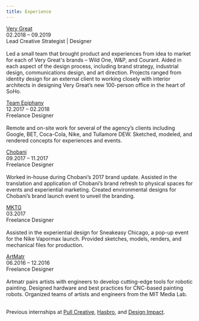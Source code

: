 ```yaml
---
title: Experience
---
```

[Very Great](https://verygreat.nyc/)<br>
02.2018 – 09.2019<br>
Lead Creative Strategist | Designer<br><br>Led a small team that brought product and experiences from idea to market for each of Very Great's brands – Wild One, W&P, and Courant. Aided in each aspect of the design process, including brand strategy, industrial design, communications design, and art direction. Projects ranged from identity design for an external client to working closely with interior architects in designing Very Great’s new 100-person office in the heart of SoHo.

[Team Epiphany](https://www.teamepiphany.com/)<br>
12.2017 – 02.2018<br>
Freelance Designer<br><br>
Remote and on-site work for several of the agency’s clients including Google, BET, Coca-Cola, Nike, and Tullamore DEW. Sketched, modeled, and rendered concepts for experiences and events.

[Chobani](https://www.chobani.com/)<br>09.2017 – 11.2017<br>
Freelance Designer<br>
<br>Worked in-house during Chobani’s 2017 brand update. Assisted in the translation and application of Chobani’s brand refresh to physical spaces for events and experiential marketing. Created environmental designs for Chobani’s brand launch event to unveil the branding.

[MKTG](http://mktg.com/)<br>03.2017
<br>Freelance Designer<br>
<br>Assisted in the experiential design for Sneakeasy Chicago, a pop-up event for the Nike Vapormax launch. Provided sketches, models, renders, and mechanical files for production.

[ArtMatr](https://www.artmatr.co/)<br>06.2016 – 12.2016<br>
Freelance Designer<br>
<br>Artmatr pairs artists with engineers to develop cutting-edge tools for robotic painting. Designed hardware and best practices for CNC-based painting robots. Organized teams of artists and engineers from the MIT Media Lab.

<br>Previous internships at [Pull Creative](http://www.pullcreative.com/), [Hasbro](https://hasbro.gcs-web.com/corporate), and [Design Impact](https://d-impact.org/).<br><br><br>
